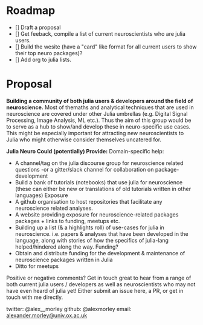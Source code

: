# Roadmap
- [] Draft a proposal
- [] Get feeback, compile a list of current neuroscientists who are julia users.
- [] Build the wesite (have a "card" like format for all current users to show their top neuro packages)?
- [] Add org to julia lists.

# Proposal
**Building a community of both julia users & developers around the field of neuroscience.**
Most of themaths and analytical techniques that are used in neuroscience are covered under other Julia umbrellas (e.g. Digital Signal Processing, Image Analysis, ML etc.). Thus the aim of this group would be to serve as a hub to show/and develop these in neuro-specific use cases. This might be especially important for attracting new neuroscientists to Julia who might otherwise consider themselves uncatered for. 

**Julia Neuro Could (potentially) Provide:**
Domain-specific help:
  - A channel/tag on the julia discourse group for neuroscience related questions
    -or a gitter/slack channel for collaboration on package-development
  - Build a bank of tutorials (notebooks) that use julia for neuroscience (these can either be new or translations of old tutorials written in other languages)
Exposure
  - A github organisation to host repositories that facilitate any neuroscience related analyses.
  - A website providing exposure for neuroscience-related packages packages + links to funding, meetups etc.
  - Building up a list (& a highlights roll) of use-cases for julia in neuroscience. i.e. papers & analyses that have been developed in the language, along with stories of how the specifics of julia-lang helped/hindered along the way.
Funding?
   - Obtain and distribute funding for the development & maintenance of neuroscience packages written in Julia
   - Ditto for meetups


Positive or negative comments? Get in touch great to hear from a range of both current julia users / developers as well as neuroscientists who may not have even heard of julia yet! Either submit an issue here, a PR, or get in touch with me directly.

twitter: @alex__morley
github: @alexmorley
email: alexander.morley@univ.ox.ac.uk
